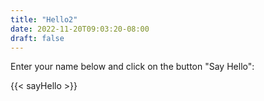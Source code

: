 ```yaml
---
title: "Hello2"
date: 2022-11-20T09:03:20-08:00
draft: false
---
```

Enter your name below and click on the button "Say Hello":

{{< sayHello >}}
